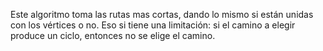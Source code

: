 
Este algoritmo toma las rutas mas cortas, dando lo mismo si están unidas con los vértices o no. Eso si tiene una limitación: si el camino a elegir produce un ciclo, entonces no se elige el camino. 

